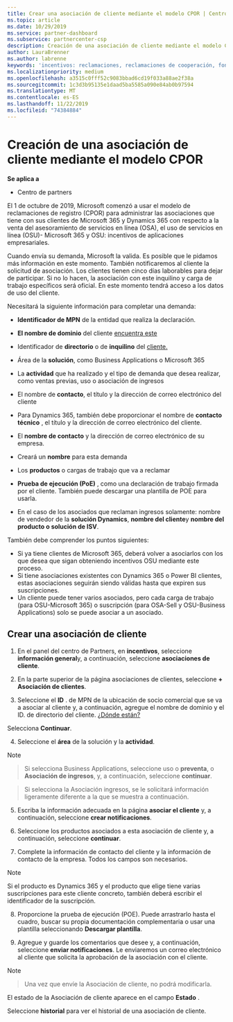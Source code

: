```yaml
---
title: Crear una asociación de cliente mediante el modelo CPOR | Centro de Partners
ms.topic: article
ms.date: 10/29/2019
ms.service: partner-dashboard
ms.subservice: partnercenter-csp
description: Creación de una asociación de cliente mediante el modelo CPOR
author: LauraBrenner
ms.author: labrenne
keywords: 'incentivos: reclamaciones, reclamaciones de cooperación, fondos de cooperación, OSU, OSA, ISV, Asociación de ingresos'
ms.localizationpriority: medium
ms.openlocfilehash: a3515c0fff52c9083bbad6cd19f033a88ae2f38a
ms.sourcegitcommit: 1c3d3b95135e1daad5ba5585a090e84ab0b97594
ms.translationtype: MT
ms.contentlocale: es-ES
ms.lasthandoff: 11/22/2019
ms.locfileid: "74384884"
---
```

# <a name="create-a-customer-association-using-the-cpor-model"></a>Creación de una asociación de cliente mediante el modelo CPOR

**Se aplica a**

-  Centro de partners


El 1 de octubre de 2019, Microsoft comenzó a usar el modelo de reclamaciones de registro (CPOR) para administrar las asociaciones que tiene con sus clientes de Microsoft 365 y Dynamics 365 con respecto a la venta del asesoramiento de servicios en línea (OSA), el uso de servicios en línea (OSU)- Microsoft 365 y OSU: incentivos de aplicaciones empresariales.

Cuando envía su demanda, Microsoft la valida. Es posible que le pidamos más información en este momento. También notificaremos al cliente la solicitud de asociación. Los clientes tienen cinco días laborables para dejar de participar. Si no lo hacen, la asociación con este inquilino y carga de trabajo específicos será oficial. En este momento tendrá acceso a los datos de uso del cliente. 

Necesitará la siguiente información para completar una demanda:

- **Identificador de MPN** de la entidad que realiza la declaración.

- **El nombre de dominio** del cliente [encuentra este](https://docs.microsoft.com/partner-center/find-customer-domain-name)

- Identificador de **directorio** o de **inquilino** del [cliente.](https://docs.microsoft.com/partner-center/find-customer-domain-name)

- Área de la **solución**, como Business Applications o Microsoft 365

- La **actividad** que ha realizado y el tipo de demanda que desea realizar, como ventas previas, uso o asociación de ingresos

- El nombre de **contacto**, el título y la dirección de correo electrónico del cliente

- Para Dynamics 365, también debe proporcionar el nombre de **contacto técnico** , el título y la dirección de correo electrónico del cliente.

- El **nombre de contacto** y la dirección de correo electrónico de su empresa.

- Creará un **nombre** para esta demanda

- Los **productos** o cargas de trabajo que va a reclamar

- **Prueba de ejecución (PoE)** , como una declaración de trabajo firmada por el cliente. También puede descargar una plantilla de POE para usarla.

- En el caso de los asociados que reclaman ingresos solamente: nombre de vendedor de la **solución Dynamics**, **nombre del cliente**y **nombre del producto o solución de ISV**. 

También debe comprender los puntos siguientes:
- Si ya tiene clientes de Microsoft 365, deberá volver a asociarlos con los que desea que sigan obteniendo incentivos OSU mediante este proceso.
- Si tiene asociaciones existentes con Dynamics 365 o Power BI clientes, estas asociaciones seguirán siendo válidas hasta que expiren sus suscripciones.
- Un cliente puede tener varios asociados, pero cada carga de trabajo (para OSU-Microsoft 365) o suscripción (para OSA-Sell y OSU-Business Applications) solo se puede asociar a un asociado.

## <a name="create-a-customer-association"></a>Crear una asociación de cliente
1.  En el panel del centro de Partners, en **incentivos**, seleccione **información general**y, a continuación, seleccione **asociaciones de cliente**. 

2.  En la parte superior de la página asociaciones de clientes, seleccione **+ Asociación de clientes**.

3.  Seleccione el **ID** . de MPN de la ubicación de socio comercial que se va a asociar al cliente y, a continuación, agregue el nombre de dominio y el ID. de directorio del cliente. [¿Dónde están?](https://docs.microsoft.com/partner-center/find-customer-domain-name)

Selecciona **Continuar**.

4.  Seleccione el **área** de la solución y la **actividad**. 

>[!Note]

>Si selecciona Business Applications, seleccione uso o **preventa**, o **Asociación de ingresos**, y, a continuación, seleccione **continuar**. 

>Si selecciona la Asociación ingresos, se le solicitará información ligeramente diferente a la que se muestra a continuación. 

5.  Escriba la información adecuada en la página **asociar el cliente** y, a continuación, seleccione **crear notificaciones**.

6.  Seleccione los productos asociados a esta asociación de cliente y, a continuación, seleccione **continuar**.

7.  Complete la información de contacto del cliente y la información de contacto de la empresa. Todos los campos son necesarios. 

>[!Note]

Si el producto es Dynamics 365 y el producto que elige tiene varias suscripciones para este cliente concreto, también deberá escribir el identificador de la suscripción.

8.  Proporcione la prueba de ejecución (POE). Puede arrastrarlo hasta el cuadro, buscar su propia documentación complementaria o usar una plantilla seleccionando **Descargar plantilla**. 

9.  Agregue y guarde los comentarios que desee y, a continuación, seleccione **enviar notificaciones**. Le enviaremos un correo electrónico al cliente que solicita la aprobación de la asociación con el cliente. 

>[!NOTE]

>Una vez que envíe la Asociación de cliente, no podrá modificarla. 

El estado de la Asociación de cliente aparece en el campo **Estado** . 

Seleccione **historial** para ver el historial de una asociación de cliente.
